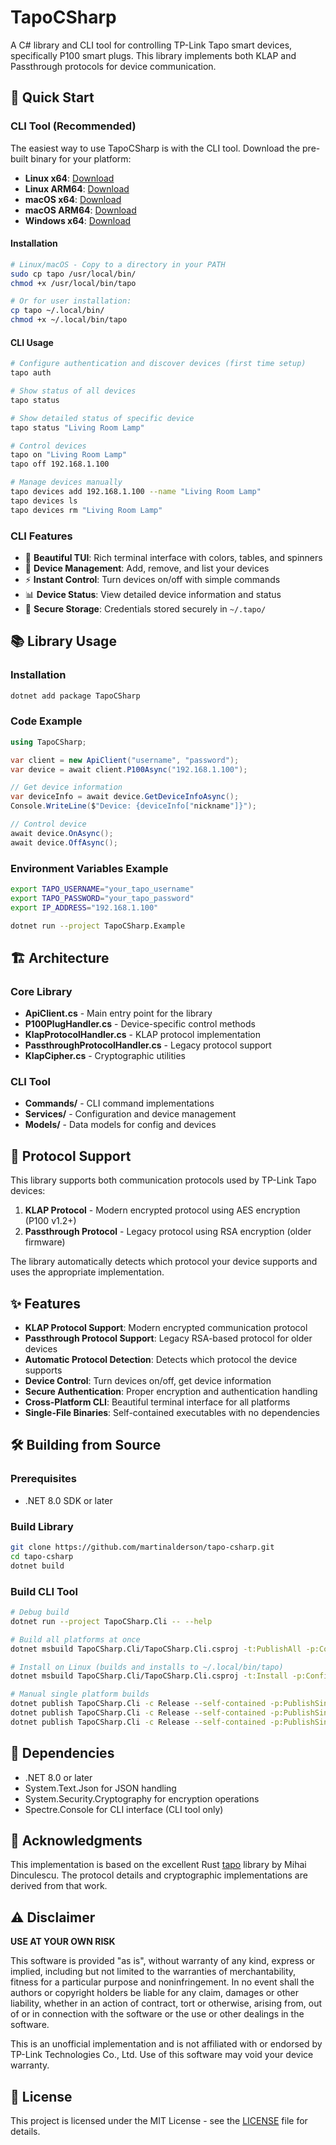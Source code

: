 # TapoCSharp

A C# library and CLI tool for controlling TP-Link Tapo smart devices, specifically P100 smart plugs. This library implements both KLAP and Passthrough protocols for device communication.

## 🚀 Quick Start

### CLI Tool (Recommended)

The easiest way to use TapoCSharp is with the CLI tool. Download the pre-built binary for your platform:

- **Linux x64**: [Download](https://github.com/martinalderson/tapo-csharp/releases/latest/download/tapo-linux-x64)
- **Linux ARM64**: [Download](https://github.com/martinalderson/tapo-csharp/releases/latest/download/tapo-linux-arm64)
- **macOS x64**: [Download](https://github.com/martinalderson/tapo-csharp/releases/latest/download/tapo-osx-x64)
- **macOS ARM64**: [Download](https://github.com/martinalderson/tapo-csharp/releases/latest/download/tapo-osx-arm64)
- **Windows x64**: [Download](https://github.com/martinalderson/tapo-csharp/releases/latest/download/tapo-win-x64.exe)

#### Installation

```bash
# Linux/macOS - Copy to a directory in your PATH
sudo cp tapo /usr/local/bin/
chmod +x /usr/local/bin/tapo

# Or for user installation:
cp tapo ~/.local/bin/
chmod +x ~/.local/bin/tapo
```

#### CLI Usage

```bash
# Configure authentication and discover devices (first time setup)
tapo auth

# Show status of all devices
tapo status

# Show detailed status of specific device  
tapo status "Living Room Lamp"

# Control devices
tapo on "Living Room Lamp"
tapo off 192.168.1.100

# Manage devices manually
tapo devices add 192.168.1.100 --name "Living Room Lamp"
tapo devices ls
tapo devices rm "Living Room Lamp"
```

### CLI Features

- 🎨 **Beautiful TUI**: Rich terminal interface with colors, tables, and spinners
- 🔧 **Device Management**: Add, remove, and list your devices
- ⚡ **Instant Control**: Turn devices on/off with simple commands
- 📊 **Device Status**: View detailed device information and status
- 🔐 **Secure Storage**: Credentials stored securely in `~/.tapo/`

## 📚 Library Usage

### Installation

```bash
dotnet add package TapoCSharp
```

### Code Example

```csharp
using TapoCSharp;

var client = new ApiClient("username", "password");
var device = await client.P100Async("192.168.1.100");

// Get device information
var deviceInfo = await device.GetDeviceInfoAsync();
Console.WriteLine($"Device: {deviceInfo["nickname"]}");

// Control device
await device.OnAsync();
await device.OffAsync();
```

### Environment Variables Example

```bash
export TAPO_USERNAME="your_tapo_username"
export TAPO_PASSWORD="your_tapo_password" 
export IP_ADDRESS="192.168.1.100"

dotnet run --project TapoCSharp.Example
```

## 🏗️ Architecture

### Core Library
- **ApiClient.cs** - Main entry point for the library
- **P100PlugHandler.cs** - Device-specific control methods  
- **KlapProtocolHandler.cs** - KLAP protocol implementation
- **PassthroughProtocolHandler.cs** - Legacy protocol support
- **KlapCipher.cs** - Cryptographic utilities

### CLI Tool
- **Commands/** - CLI command implementations
- **Services/** - Configuration and device management
- **Models/** - Data models for config and devices

## 🔌 Protocol Support

This library supports both communication protocols used by TP-Link Tapo devices:

1. **KLAP Protocol** - Modern encrypted protocol using AES encryption (P100 v1.2+)
2. **Passthrough Protocol** - Legacy protocol using RSA encryption (older firmware)

The library automatically detects which protocol your device supports and uses the appropriate implementation.

## ✨ Features

- **KLAP Protocol Support**: Modern encrypted communication protocol
- **Passthrough Protocol Support**: Legacy RSA-based protocol for older devices
- **Automatic Protocol Detection**: Detects which protocol the device supports
- **Device Control**: Turn devices on/off, get device information
- **Secure Authentication**: Proper encryption and authentication handling
- **Cross-Platform CLI**: Beautiful terminal interface for all platforms
- **Single-File Binaries**: Self-contained executables with no dependencies

## 🛠️ Building from Source

### Prerequisites
- .NET 8.0 SDK or later

### Build Library
```bash
git clone https://github.com/martinalderson/tapo-csharp.git
cd tapo-csharp
dotnet build
```

### Build CLI Tool
```bash
# Debug build
dotnet run --project TapoCSharp.Cli -- --help

# Build all platforms at once
dotnet msbuild TapoCSharp.Cli/TapoCSharp.Cli.csproj -t:PublishAll -p:Configuration=Release

# Install on Linux (builds and installs to ~/.local/bin/tapo)
dotnet msbuild TapoCSharp.Cli/TapoCSharp.Cli.csproj -t:Install -p:Configuration=Release

# Manual single platform builds
dotnet publish TapoCSharp.Cli -c Release --self-contained -p:PublishSingleFile=true -r linux-x64
dotnet publish TapoCSharp.Cli -c Release --self-contained -p:PublishSingleFile=true -r win-x64
dotnet publish TapoCSharp.Cli -c Release --self-contained -p:PublishSingleFile=true -r osx-x64
```

## 🔧 Dependencies

- .NET 8.0 or later
- System.Text.Json for JSON handling
- System.Security.Cryptography for encryption operations
- Spectre.Console for CLI interface (CLI tool only)

## 🙏 Acknowledgments

This implementation is based on the excellent Rust [tapo](https://github.com/mihai-dinculescu/tapo) library by Mihai Dinculescu. The protocol details and cryptographic implementations are derived from that work.

## ⚠️ Disclaimer

**USE AT YOUR OWN RISK**

This software is provided "as is", without warranty of any kind, express or implied, including but not limited to the warranties of merchantability, fitness for a particular purpose and noninfringement. In no event shall the authors or copyright holders be liable for any claim, damages or other liability, whether in an action of contract, tort or otherwise, arising from, out of or in connection with the software or the use or other dealings in the software.

This is an unofficial implementation and is not affiliated with or endorsed by TP-Link Technologies Co., Ltd. Use of this software may void your device warranty.

## 📄 License

This project is licensed under the MIT License - see the [LICENSE](LICENSE) file for details.